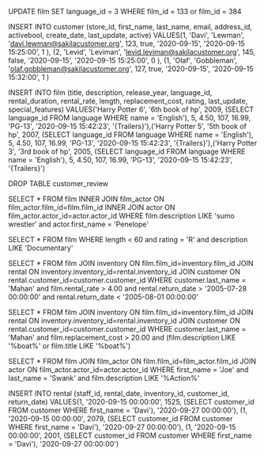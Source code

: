 UPDATE film SET language_id = 3
WHERE film_id = 133 or film_id = 384

INSERT INTO customer (store_id, first_name, last_name, email, address_id, activebool, create_date, last_update, active)
VALUES(1, 'Davi', 'Lewman', 'davi.lewman@sakilacustomer.org', 123, true, '2020-09-15', '2020-09-15 15:25:00', 1 ),
(2, 'Levid', 'Leviman', 'levid.leviman@sakilacustomer.org', 145, false, '2020-09-15', '2020-09-15 15:25:00', 0 ),
(1, 'Olaf', 'Gobbleman', 'olaf.gobbleman@sakilacustomer.org', 127, true, '2020-09-15', '2020-09-15 15:32:00', 1 )

INSERT INTO film (title, description, release_year, language_id, rental_duration, rental_rate, length, replacement_cost, rating, last_update, special_features)
VALUES('Harry Potter 6', '6th book of hp', 2009, (SELECT language_id FROM language WHERE name = 'English'), 5, 4.50, 107, 16.99, 'PG-13', '2020-09-15 15:42:23', '{Trailers}'),('Harry Potter 5', '5th book of hp', 2007, (SELECT language_id FROM language WHERE name = 'English'), 5, 4.50, 107, 16.99, 'PG-13', '2020-09-15 15:42:23', '{Trailers}'),('Harry Potter 3', '3rd book of hp', 2005, (SELECT language_id FROM language WHERE name = 'English'), 5, 4.50, 107, 16.99, 'PG-13', '2020-09-15 15:42:23', '{Trailers}')

DROP TABLE customer_review

SELECT * 
FROM film 
INNER JOIN film_actor ON film_actor.film_id=film.film_id
INNER JOIN actor ON film_actor.actor_id=actor.actor_id
WHERE film.description LIKE 'sumo wrestler' and actor.first_name = 'Penelope'

SELECT * 
FROM film 
WHERE length < 60 and rating = 'R' and description LIKE 'Documentary'


SELECT * 
FROM film 
JOIN inventory ON film.film_id=inventory.film_id
JOIN rental ON inventory.inventory_id=rental.inventory_id
JOIN customer ON rental.customer_id=customer.customer_id
WHERE customer.last_name = 'Mahan' and film.rental_rate > 4.00 and rental.return_date > '2005-07-28 00:00:00' and rental.return_date < '2005-08-01 00:00:00'   

SELECT * 
FROM film 
JOIN inventory ON film.film_id=inventory.film_id
JOIN rental ON inventory.inventory_id=rental.inventory_id
JOIN customer ON rental.customer_id=customer.customer_id
WHERE customer.last_name = 'Mahan' and film.replacement_cost > 20.00 and (film.description LIKE '%boat%' or film.title LIKE '%boat%')



SELECT *
FROM film 
JOIN film_actor ON film.film_id=film_actor.film_id
JOIN actor ON film_actor.actor_id=actor.actor_id
WHERE first_name = 'Joe'  and last_name = 'Swank' and film.description LIKE '%Action%'



INSERT INTO rental (staff_id, rental_date, inventory_id, customer_id, return_date)
VALUES(1, '2020-09-15 00:00:00', 1525, (SELECT customer_id FROM customer WHERE first_name = 'Davi'), '2020-09-27 00:00:00'),
(1, '2020-09-15 00:00:00', 2079, (SELECT customer_id FROM customer WHERE first_name = 'Davi'), '2020-09-27 00:00:00'),
(1, '2020-09-15 00:00:00', 2001, (SELECT customer_id FROM customer WHERE first_name = 'Davi'), '2020-09-27 00:00:00')